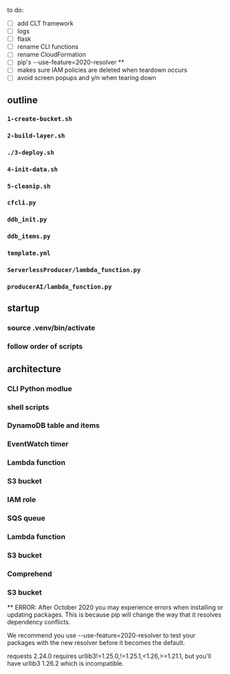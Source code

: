 to do:
- [ ] add CLT framework
- [ ] logs
- [ ] flask
- [ ] rename CLI functions
- [ ] rename CloudFormation
- [ ] pip's  --use-feature=2020-resolver **
- [ ] makes sure IAM policies are deleted when teardown occurs
- [ ] avoid screen popups and y/n when tearing down
	
## outline

### ```1-create-bucket.sh```

### ```2-build-layer.sh```

### ```./3-deploy.sh```

### ```4-init-data.sh```

### ```5-cleanip.sh```

### ```cfcli.py```

### ```ddb_init.py```

### ```ddb_items.py```

### ```template.yml```

### ```ServerlessProducer/lambda_function.py```

### ```producerAI/lambda_function.py```


## startup

### source .venv/bin/activate
### follow order of scripts


## architecture

### CLI Python modlue

### shell scripts

### DynamoDB table and items

### EventWatch timer

### Lambda function

### S3 bucket

### IAM role

### SQS queue

### Lambda function

### S3 bucket

### Comprehend

### S3 bucket



** 
ERROR: After October 2020 you may experience errors when installing or updating packages. This is because pip will change the way that it resolves dependency conflicts.

We recommend you use --use-feature=2020-resolver to test your packages with the new resolver before it becomes the default.

requests 2.24.0 requires urllib3!=1.25.0,!=1.25.1,<1.26,>=1.21.1, but you'll have urllib3 1.26.2 which is incompatible.
